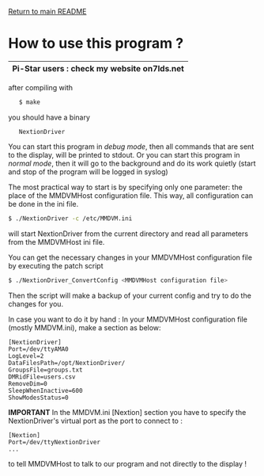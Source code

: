 [Return to main README](README.md "Return to main README")


How to use this program ?
=========================

| Pi-Star users : check my website on7lds.net |
| ------------------------------------------- |


after compiling with  
```sh
   $ make
```
you should have a binary  
```
   NextionDriver
```
  
You can start this program in _debug mode_, then all commands that are sent
to the display, will be printed to stdout.
Or you can start this program in _normal mode_, then it will go to the 
background and do its work quietly (start and stop of the program
will be logged in syslog)  

The most practical way to start is by specifying only one parameter:
 the place of the MMDVMHost configuration file. 
This way, all configuration can be done in the ini file.

```sh
$ ./NextionDriver -c /etc/MMDVM.ini
```

will start NextionDriver from the current directory and read all parameters from
the MMDVMHost ini file.


You can get the necessary changes in your MMDVMHost configuration file by
executing the patch script

```sh
$ ./NextionDriver_ConvertConfig <MMDVMHost configuration file>
```

Then the script will make a backup of your current config and try to do the changes for you.


In case you want to do it by hand :
In your MMDVMHost configuration file (mostly MMDVM.ini), make a section as below:

```
[NextionDriver]
Port=/dev/ttyAMA0
LogLevel=2
DataFilesPath=/opt/NextionDriver/
GroupsFile=groups.txt
DMRidFile=users.csv
RemoveDim=0
SleepWhenInactive=600
ShowModesStatus=0
```


**IMPORTANT**
In the MMDVM.ini [Nextion] section you have to specify the NextionDriver's
virtual port as the port to connect to :
```
[Nextion]
Port=/dev/ttyNextionDriver
...
```
to tell MMDVMHost to talk to our program and not directly to the display !

